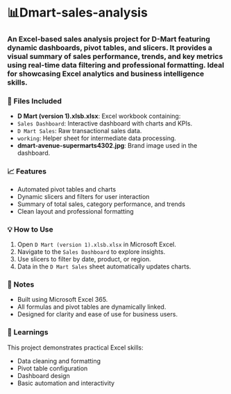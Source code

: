 # 📊Dmart-sales-analysis
### An Excel-based sales analysis project for D-Mart featuring dynamic dashboards, pivot tables, and slicers. It provides a visual summary of sales performance, trends, and key metrics using real-time data filtering and professional formatting. Ideal for showcasing Excel analytics and business intelligence skills.

### 📁 Files Included

- **D Mart (version 1).xlsb.xlsx**: Excel workbook containing:
- `Sales Dashboard`: Interactive dashboard with charts and KPIs.
- `D Mart Sales`: Raw transactional sales data.
- `working`: Helper sheet for intermediate data processing.
- **dmart-avenue-supermarts4302.jpg**: Brand image used in the dashboard.

### 📈 Features

- Automated pivot tables and charts
- Dynamic slicers and filters for user interaction
- Summary of total sales, category performance, and trends
- Clean layout and professional formatting

### 💡 How to Use

1. Open `D Mart (version 1).xlsb.xlsx` in Microsoft Excel.
2. Navigate to the `Sales Dashboard` to explore insights.
3. Use slicers to filter by date, product, or region.
4. Data in the `D Mart Sales` sheet automatically updates charts.

### 📌 Notes

- Built using Microsoft Excel 365.
- All formulas and pivot tables are dynamically linked.
- Designed for clarity and ease of use for business users.

### 🧠 Learnings

This project demonstrates practical Excel skills:
- Data cleaning and formatting
- Pivot table configuration
- Dashboard design
- Basic automation and interactivity
